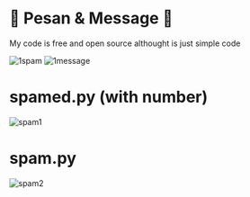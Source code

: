 # 📩 Pesan & Message 📩
My code is free and open source althought is just simple code

![1spam](https://user-images.githubusercontent.com/73746365/155254647-8a2cccf2-adcc-46ca-aec6-e3af81f1ed1d.jpg)
![1message](https://user-images.githubusercontent.com/73746365/155254655-346d192b-73cb-41db-817c-32dd9c9e9fe5.jpg)

# spamed.py (with number)
![spam1](https://user-images.githubusercontent.com/73746365/155300236-606ff83c-6779-489b-85a4-d90e39d75b03.gif)

# spam.py
![spam2](https://user-images.githubusercontent.com/73746365/155300250-a47df65f-7695-4b37-a27e-cded0b8c3fcc.gif)
